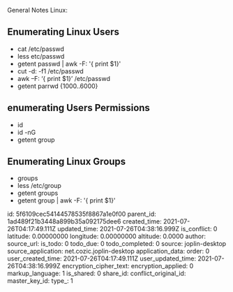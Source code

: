 General Notes Linux:

## Enumerating Linux Users

- cat /etc/passwd
- less etc/passwd
- getent passwd | awk -F: '{ print $1}'
- cut -d: -f1 /etc/passwd
- awk –F: ‘{ print $1}’ /etc/passwd
- getent parrwd {1000..6000}

## enumerating Users Permissions

- id
- id -nG
- getent group <group-name>

## Enumerating Linux Groups

- groups
- less /etc/group
- getent groups
- getent group | awk -F: '{ print $1}'

id: 5f6109cec54144578535f8867a1e0f00
parent_id: 1ad489f21b3448a899b35a092175dee6
created_time: 2021-07-26T04:17:49.111Z
updated_time: 2021-07-26T04:38:16.999Z
is_conflict: 0
latitude: 0.00000000
longitude: 0.00000000
altitude: 0.0000
author: 
source_url: 
is_todo: 0
todo_due: 0
todo_completed: 0
source: joplin-desktop
source_application: net.cozic.joplin-desktop
application_data: 
order: 0
user_created_time: 2021-07-26T04:17:49.111Z
user_updated_time: 2021-07-26T04:38:16.999Z
encryption_cipher_text: 
encryption_applied: 0
markup_language: 1
is_shared: 0
share_id: 
conflict_original_id: 
master_key_id: 
type_: 1